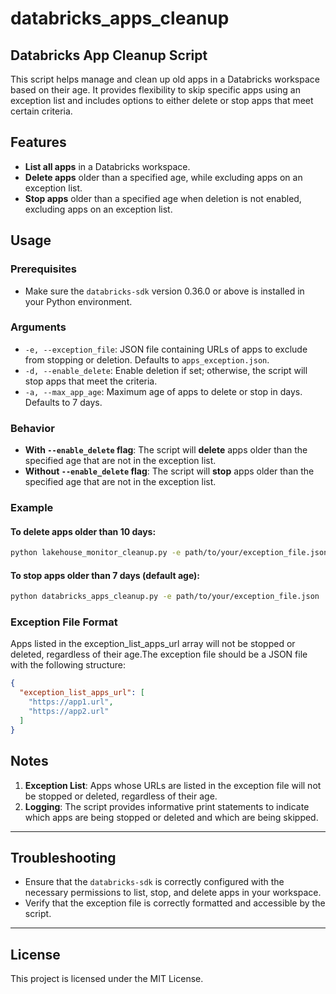 # databricks_apps_cleanup

## Databricks App Cleanup Script 

This script helps manage and clean up old apps in a Databricks workspace based on their age. It provides flexibility to skip specific apps using an exception list and includes options to either delete or stop apps that meet certain criteria.

## Features
- **List all apps** in a Databricks workspace.
- **Delete apps** older than a specified age, while excluding apps on an exception list.
- **Stop apps** older than a specified age when deletion is not enabled, excluding apps on an exception list.

## Usage

### Prerequisites
- Make sure the  `databricks-sdk` version 0.36.0 or above is installed in your Python environment.

### Arguments

- `-e, --exception_file`: JSON file containing URLs of apps to exclude from stopping or deletion. Defaults to `apps_exception.json`.
- `-d, --enable_delete`: Enable deletion if set; otherwise, the script will stop apps that meet the criteria.
- `-a, --max_app_age`: Maximum age of apps to delete or stop in days. Defaults to 7 days.

### Behavior

- **With `--enable_delete` flag**: The script will **delete** apps older than the specified age that are not in the exception list.
- **Without `--enable_delete` flag**: The script will **stop** apps older than the specified age that are not in the exception list.


### Example
#### To delete apps older than 10 days:
```bash
python lakehouse_monitor_cleanup.py -e path/to/your/exception_file.json -d -a 10
```

#### To stop apps older than 7 days (default age):

```bash
python databricks_apps_cleanup.py -e path/to/your/exception_file.json
```

### Exception File Format
Apps listed in the exception_list_apps_url array will not be stopped or deleted, regardless of their age.The exception file should be a JSON file with the following structure:

```json
{
  "exception_list_apps_url": [
    "https://app1.url",
    "https://app2.url"
  ]
}
```
## Notes

1. **Exception List**: Apps whose URLs are listed in the exception file will not be stopped or deleted, regardless of their age.
2. **Logging**: The script provides informative print statements to indicate which apps are being stopped or deleted and which are being skipped.

---

## Troubleshooting

- Ensure that the `databricks-sdk` is correctly configured with the necessary permissions to list, stop, and delete apps in your workspace.
- Verify that the exception file is correctly formatted and accessible by the script.

---

## License

This project is licensed under the MIT License.